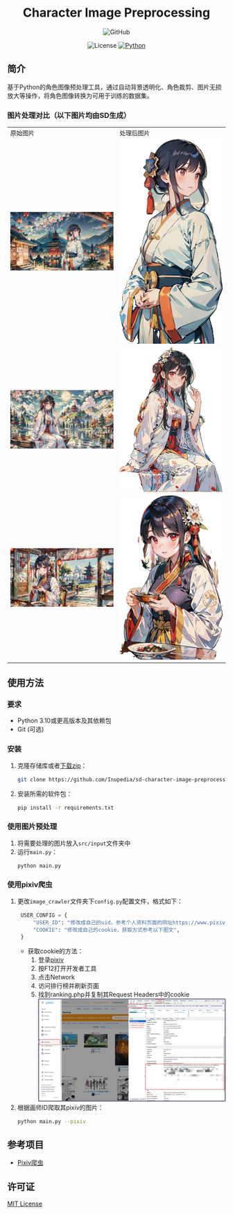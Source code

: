 <div align="center">

# Character Image Preprocessing

![GitHub](https://img.shields.io/badge/WIP-未完成-brown)

![License](https://img.shields.io/badge/License-MIT-green)
[![Python](https://img.shields.io/badge/Python-3.10+-blue)](https://www.python.org)
</div>

## 简介

基于Python的角色图像预处理工具，通过自动背景透明化、角色裁剪、图片无损放大等操作，将角色图像转换为可用于训练的数据集。

### 图片处理对比（以下图片均由SD生成）
<div align="center">
    <table>
        <tr>
            <td>原始图片</td>
            <td>处理后图片</td>
        </tr>
        <tr>
            <td><img src="./src/input/illust_0.png" width="500px"></td>
            <td><img src="./src/output/illust_0_character.png" width="500px"></td>
        </tr>
        <tr>
            <td><img src="./src/input/illust_1.png" width="500px"></td>
            <td><img src="./src/output/illust_1_character.png" width="500px"></td>
        </tr>
        <tr>
            <td><img src="./src/input/illust_2.png" width="500px"></td>
            <td><img src="./src/output/illust_2_character.png" width="500px"></td>
        </tr>
    </table>
</div>

## 使用方法

### 要求

- Python 3.10或更高版本及其依赖包
- Git (可选)

### 安装
1. 克隆存储库或者[下载zip](https://github.com/Inupedia/sd-character-image-preprocessing/archive/refs/heads/main.zip)：
   ```bash
   git clone https://github.com/Inupedia/sd-character-image-preprocessing
   ```
2. 安装所需的软件包：
   ```bash
   pip install -r requirements.txt 
   ```
### 使用图片预处理
1. 将需要处理的图片放入`src/input`文件夹中
2. 运行`main.py`：
   ```bash
   python main.py
   ```
### 使用pixiv爬虫
1. 更改`image_crawler`文件夹下`config.py`配置文件，格式如下：
   ```python
    USER_CONFIG = {
        "USER_ID": "修改成自己的uid，参考个人资料页面的网址https://www.pixiv.net/users/{UID}",
        "COOKIE": "修改成自己的cookie，获取方式参考以下图文",
    }
   ```
   - 获取cookie的方法：
     1. 登录[pixiv](https://www.pixiv.net/)
     2. 按F12打开开发者工具
     3. 点击Network
     4. 访问排行榜并刷新页面
     5. 找到ranking.php并复制其Request Headers中的cookie
        ![](./src/readme/cookie.jpg)
2. 根据画师ID爬取其pixiv的图片：
   ```bash
   python main.py --pixiv
   ```

## 参考项目
- [Pixiv爬虫](https://github.com/CWHer/PixivCrawler)
## 许可证
[MIT License](./license)